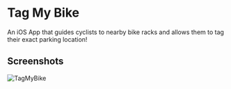 # Tag My Bike

An iOS App that guides cyclists to nearby bike racks and allows them to tag their exact parking location!

## Screenshots

![TagMyBike](https://github.com/yanisad/tagmybike/assets/143276209/1804a355-6206-4a40-b304-4cbf6380c23b)
